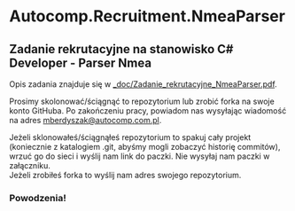 # Autocomp.Recruitment.NmeaParser

<h2>Zadanie rekrutacyjne na stanowisko C# Developer - Parser Nmea</h2>

Opis zadania znajduje się w [_doc/Zadanie_rekrutacyjne_NmeaParser.pdf](_doc/Zadanie_rekrutacyjne_NmeaParser.pdf).

Prosimy skolonować/ściągnąć to repozytorium lub zrobić forka na swoje konto GitHuba. Po zakończeniu pracy, powiadom nas wysyłając wiadomość na adres mberdyszak@autocomp.com.pl.

<p>Jeżeli sklonowałeś/ściągnąłeś repozytorium to spakuj cały projekt (koniecznie z katalogiem .git, abyśmy mogli zobaczyć historię commitów), wrzuć go do sieci i wyślij nam link do paczki. Nie wysyłaj nam paczki w załączniku.<br/>
Jeżeli zrobiłeś forka to wyślij nam adres swojego repozytorium.<p>

<h3>Powodzenia!</h3>
